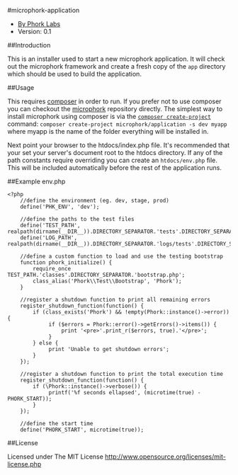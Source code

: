 #microphork-application

* [By Phork Labs](http://phorklabs.com/)
* Version: 0.1


##Introduction

This is an installer used to start a new microphork application. It will check out the microphork framework and create a fresh copy of the `app` directory which should be used to build the application.


##Usage

This requires [composer](http://getcomposer.org/) in order to run. If you prefer not to use composer you can checkout the [microphork](https://github.com/phork/microphork) repository directly. 
The simplest way to install microphork using composer is via the [`composer create-project`](http://getcomposer.org/doc/03-cli.md#create-project) command:
`composer create-project microphork/application -s dev myapp` where myapp is the name of the folder everything will be installed in.

Next point your browser to the htdocs/index.php file. It's recommended that your set your server's document root to the htdocs directory. If any of the path constants require overriding you can create an `htdocs/env.php` file. This will be included automatically before the rest of the application runs.


##Example env.php
```
<?php
    //define the environment (eg. dev, stage, prod)
    define('PHK_ENV', 'dev');
    
    //define the paths to the test files
    define('TEST_PATH', realpath(dirname(__DIR__)).DIRECTORY_SEPARATOR.'tests'.DIRECTORY_SEPARATOR);
    define('LOG_PATH', realpath(dirname(__DIR__)).DIRECTORY_SEPARATOR.'logs/tests'.DIRECTORY_SEPARATOR);
    
    //define a custom function to load and use the testing bootstrap
    function phork_initialize() {
        require_once TEST_PATH.'classes'.DIRECTORY_SEPARATOR.'bootstrap.php';
        class_alias('Phork\\Test\\Bootstrap', 'Phork');
    }
    
    //register a shutdown function to print all remaining errors
    register_shutdown_function(function() {
        if (class_exists('Phork') && !empty(Phork::instance()->error)) {
             if ($errors = Phork::error()->getErrors()->items()) {
                 print '<pre>'.print_r($errors, true).'</pre>';
             }
        } else {
             print 'Unable to get shutdown errors';
        }
    });
    
    //register a shutdown function to print the total execution time
    register_shutdown_function(function() {
        if (\Phork::instance()->verbose()) {
             printf('%f seconds ellapsed', (microtime(true) - PHORK_START));
        }
    });
    
    //define the start time
    define('PHORK_START', microtime(true));
```


##License

Licensed under The MIT License
<http://www.opensource.org/licenses/mit-license.php>